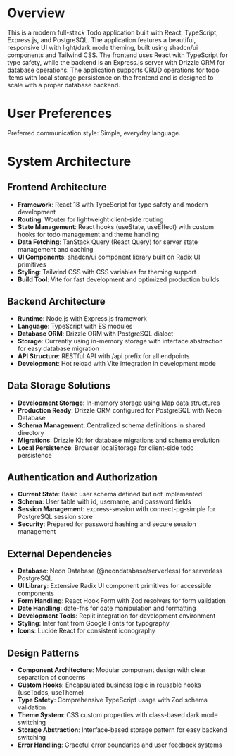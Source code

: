# Overview

This is a modern full-stack Todo application built with React, TypeScript, Express.js, and PostgreSQL. The application features a beautiful, responsive UI with light/dark mode theming, built using shadcn/ui components and Tailwind CSS. The frontend uses React with TypeScript for type safety, while the backend is an Express.js server with Drizzle ORM for database operations. The application supports CRUD operations for todo items with local storage persistence on the frontend and is designed to scale with a proper database backend.

# User Preferences

Preferred communication style: Simple, everyday language.

# System Architecture

## Frontend Architecture
- **Framework**: React 18 with TypeScript for type safety and modern development
- **Routing**: Wouter for lightweight client-side routing
- **State Management**: React hooks (useState, useEffect) with custom hooks for todo management and theme handling
- **Data Fetching**: TanStack Query (React Query) for server state management and caching
- **UI Components**: shadcn/ui component library built on Radix UI primitives
- **Styling**: Tailwind CSS with CSS variables for theming support
- **Build Tool**: Vite for fast development and optimized production builds

## Backend Architecture
- **Runtime**: Node.js with Express.js framework
- **Language**: TypeScript with ES modules
- **Database ORM**: Drizzle ORM with PostgreSQL dialect
- **Storage**: Currently using in-memory storage with interface abstraction for easy database migration
- **API Structure**: RESTful API with /api prefix for all endpoints
- **Development**: Hot reload with Vite integration in development mode

## Data Storage Solutions
- **Development Storage**: In-memory storage using Map data structures
- **Production Ready**: Drizzle ORM configured for PostgreSQL with Neon Database
- **Schema Management**: Centralized schema definitions in shared directory
- **Migrations**: Drizzle Kit for database migrations and schema evolution
- **Local Persistence**: Browser localStorage for client-side todo persistence

## Authentication and Authorization
- **Current State**: Basic user schema defined but not implemented
- **Schema**: User table with id, username, and password fields
- **Session Management**: express-session with connect-pg-simple for PostgreSQL session store
- **Security**: Prepared for password hashing and secure session management

## External Dependencies
- **Database**: Neon Database (@neondatabase/serverless) for serverless PostgreSQL
- **UI Library**: Extensive Radix UI component primitives for accessible components
- **Form Handling**: React Hook Form with Zod resolvers for form validation
- **Date Handling**: date-fns for date manipulation and formatting
- **Development Tools**: Replit integration for development environment
- **Styling**: Inter font from Google Fonts for typography
- **Icons**: Lucide React for consistent iconography

## Design Patterns
- **Component Architecture**: Modular component design with clear separation of concerns
- **Custom Hooks**: Encapsulated business logic in reusable hooks (useTodos, useTheme)
- **Type Safety**: Comprehensive TypeScript usage with Zod schema validation
- **Theme System**: CSS custom properties with class-based dark mode switching
- **Storage Abstraction**: Interface-based storage pattern for easy backend switching
- **Error Handling**: Graceful error boundaries and user feedback systems